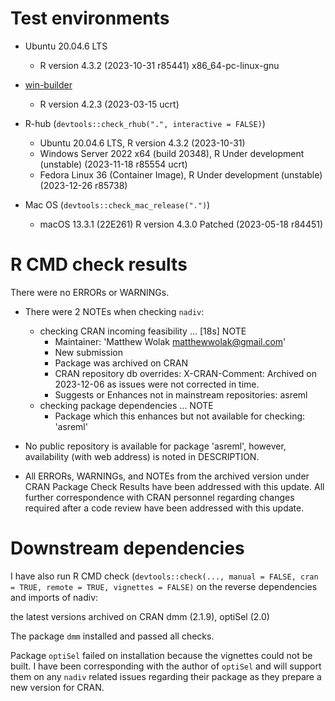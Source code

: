 # Test environments
  - Ubuntu 20.04.6 LTS
    - R version 4.3.2 (2023-10-31 r85441) x86_64-pc-linux-gnu

  - [win-builder](https://win-builder.r-project.org/)
    - R version 4.2.3 (2023-03-15 ucrt)
    
  - R-hub (`devtools::check_rhub(".", interactive = FALSE)`)
    - Ubuntu 20.04.6 LTS, R version 4.3.2 (2023-10-31)
    - Windows Server 2022 x64 (build 20348), R Under development (unstable) (2023-11-18 r85554 ucrt)
    - Fedora Linux 36 (Container Image), R Under development (unstable) (2023-12-26 r85738)

  - Mac OS (`devtools::check_mac_release(".")`)
    - macOS 13.3.1 (22E261) R version 4.3.0 Patched (2023-05-18 r84451)
    
# R CMD check results
There were no ERRORs or WARNINGs.

  - There were 2 NOTEs when checking `nadiv`:

    - checking CRAN incoming feasibility ... [18s] NOTE
        - Maintainer: 'Matthew Wolak <matthewwolak@gmail.com>'
        - New submission
        - Package was archived on CRAN
        - CRAN repository db overrides: X-CRAN-Comment: Archived on 2023-12-06 as issues were not corrected in time.
        - Suggests or Enhances not in mainstream repositories:
  	    asreml
    - checking package dependencies ... NOTE
        - Package which this enhances but not available for checking: 'asreml'

  - No public repository is available for package 'asreml', however, availability (with web address) is noted in DESCRIPTION.

  - All ERRORs, WARNINGs, and NOTEs from the archived version under CRAN Package Check Results have been addressed with this update. All further correspondence with CRAN personnel regarding changes required after a code review have been addressed with this update.


# Downstream dependencies
I have also run R CMD check (`devtools::check(..., manual = FALSE, cran = TRUE, remote = TRUE, vignettes = FALSE)` on the reverse dependencies and imports of nadiv: 
  
  the latest versions archived on CRAN dmm (2.1.9), optiSel (2.0)
  
The package `dmm` installed and passed all checks.

Package `optiSel` failed on installation because the vignettes could not be built. I have been corresponding with the author of `optiSel` and will support them on any `nadiv` related issues regarding their package as they prepare a new version for CRAN.

